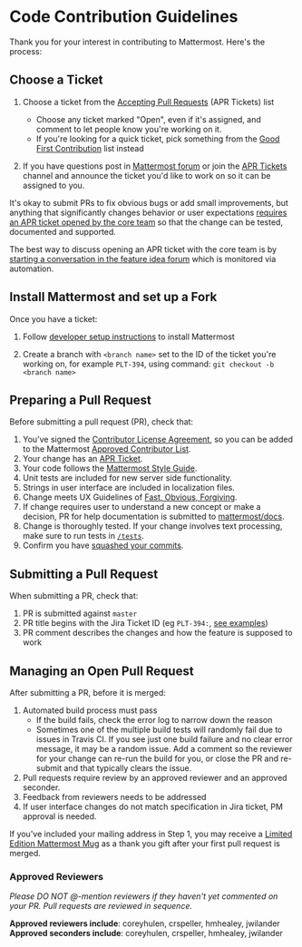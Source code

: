 # Code Contribution Guidelines

Thank you for your interest in contributing to Mattermost. Here's the process:  

## Choose a Ticket

1. Choose a ticket from the [Accepting Pull Requests](https://mattermost.atlassian.net/issues/?filter=10101) (APR Tickets) list
    - Choose any ticket marked "Open", even if it's assigned, and comment to let people know you're working on it. 
    - If you're looking for a quick ticket, pick something from the [Good First Contribution](https://mattermost.atlassian.net/issues/?filter=10206) list instead

2. If you have questions post in [Mattermost forum](http://forum.mattermost.org/) or join the [APR Tickets](https://pre-release.mattermost.com/core/channels/developers) channel and announce the ticket you'd like to work on so it can be assigned to you. 

It's okay to submit PRs to fix obvious bugs or add small improvements, but anything that significantly changes behavior or user expectations [requires an APR ticket opened by the core team](http://docs.mattermost.com/process/accepting-pull-request.html) so that the change can be tested, documented and supported. 

The best way to discuss opening an APR ticket with the core team is by [starting a conversation in the feature idea forum](http://www.mattermost.org/feature-requests/) which is monitored via automation.

## Install Mattermost and set up a Fork

Once you have a ticket: 

1. Follow [developer setup instructions](http://docs.mattermost.com/developer/developer-setup.html) to install Mattermost

2. Create a branch with `<branch name>` set to the ID of the ticket you're working on, for example `PLT-394`, using command: `git checkout -b <branch name>`

## Preparing a Pull Request 

Before submitting a pull request (PR), check that:  

1. You’ve signed the [Contributor License Agreement](http://www.mattermost.org/mattermost-contributor-agreement/), so you can be added to the Mattermost [Approved Contributor List](https://docs.google.com/spreadsheets/d/1NTCeG-iL_VS9bFqtmHSfwETo5f-8MQ7oMDE5IUYJi_Y/pubhtml?gid=0&single=true).  
2. Your change has an [APR Ticket](http://docs.mattermost.com/process/accepting-pull-request.html).
3. Your code follows the [Mattermost Style Guide](http://docs.mattermost.com/developer/style-guide.html).  
4. Unit tests are included for new server side functionality. 
5. Strings in user interface are included in localization files.
6. Change meets UX Guidelines of [Fast, Obvious, Forgiving](http://www.mattermost.org/design-principles/).
7. If change requires user to understand a new concept or make a decision, PR for help documentation is submitted to [mattermost/docs](https://github.com/mattermost/docs).
8. Change is thoroughly tested. If your change involves text processing, make sure to run tests in [`/tests`](https://github.com/mattermost/platform/tree/master/tests).
9. Confirm you have [squashed your commits](http://git-scm.com/book/en/v2/Git-Tools-Rewriting-History#Squashing-Commits).

## Submitting a Pull Request 

When submitting a PR, check that:  

1. PR is submitted against `master`  
2. PR title begins with the Jira Ticket ID (eg `PLT-394:`, [see examples](https://github.com/mattermost/platform/pulls?q=is%3Apr+is%3Aclosed))  
3. PR comment describes the changes and how the feature is supposed to work  

## Managing an Open Pull Request 

After submitting a PR, before it is merged:  

1. Automated build process must pass  
    - If the build fails, check the error log to narrow down the reason  
    - Sometimes one of the multiple build tests will randomly fail due to issues in Travis CI. If you see just one build failure and no clear error message, it may be a random issue. Add a comment so the reviewer for your change can re-run the build for you, or close the PR and re-submit and that typically clears the issue. 
2. Pull requests require review by an approved reviewer and an approved seconder.
3. Feedback from reviewers needs to be addressed 
3. If user interface changes do not match specification in Jira ticket, PM approval is needed.

If you've included your mailing address in Step 1, you may receive a [Limited Edition Mattermost Mug](https://forum.mattermost.org/t/limited-edition-mattermost-mugs/143) as a thank you gift after your first pull request is merged. 

### Approved Reviewers

_Please DO NOT @-mention reviewers if they haven't yet commented on your PR._
_Pull requests are reviewed in sequence._

**Approved reviewers include**: coreyhulen, crspeller, hmhealey, jwilander  
**Approved seconders include**: coreyhulen, crspeller, hmhealey, jwilander
